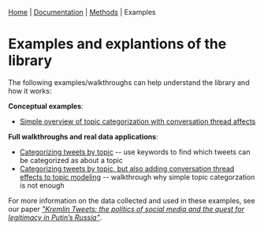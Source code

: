  [Home](../README.md) | [Documentation](../docs/README.md) |  [Methods](../docs/methods.md) | Examples

# Examples and explantions of the library

The following examples/walkthroughs can help understand the library and how it works:

**Conceptual examples**:
* [Simple overview of topic categorization with conversation thread affects](Topic_and_conversation_thread_categorization_simple.ipynb)

**Full walkthroughs and real data applications**:
* [Categorizing tweets by topic](nlpru_topic_categorization_walkthrough.ipynb) -- use keywords to find which tweets can be categorized as about a topic
* [Categorizing tweets by topic, but also adding conversation thread effects to topic modeling](Categorizing_by_topic_using_conversation_threads.ipynb) -- walkthrough why simple topic categorzation is not enough

For more information on the data collected and used in these examples, see our paper [*"Kremlin Tweets: the politics of social media and the quest for legitimacy in Putin’s Russia"*](https://www.rudatalab.com/analysis/).